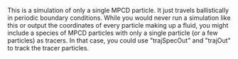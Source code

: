 This is a simulation of only a single MPCD particle. It just travels ballistically in periodic boundary conditions. While you would never run a simulation like this or output the coordinates of every particle making up a fluid, you might include a species of MPCD particles with only a single particle (or a few particles) as tracers. In that case, you could use "trajSpecOut" and "trajOut" to track the tracer particles. 